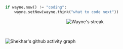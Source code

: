 ```python
if wayne.now() != "coding":
    wayne.setNow(wayne.think("what to code next"))
```

<p align="center">
    <img title="🔥 Get streak stats for your profile at git.io/streak-stats" alt="Wayne's streak" src="https://github-readme-streak-stats.herokuapp.com/?user=wayne-wang-1119&theme=black-ice&hide_border=true&stroke=0000&background=060A0CD0"/>
</p>

<br/>

![Shekhar's github activity graph](https://github-readme-activity-graph.vercel.app/graph?username=wayne-wang-1119&bg_color=000000&color=c2c2c2&line=53d0a0&point=0f7b69&area=true&hide_border=true)

<br/>
